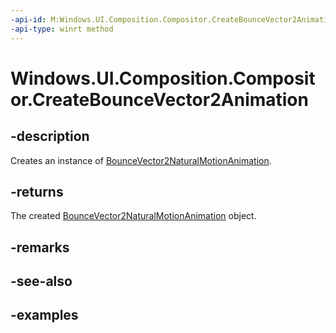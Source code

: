 ```yaml
---
-api-id: M:Windows.UI.Composition.Compositor.CreateBounceVector2Animation
-api-type: winrt method
---
```


<!-- Method syntax.
public BounceVector2NaturalMotionAnimation Compositor.CreateBounceVector2Animation()
-->

# Windows.UI.Composition.Compositor.CreateBounceVector2Animation

## -description

Creates an instance of [BounceVector2NaturalMotionAnimation](bouncevector2naturalmotionanimation.md).



## -returns

The created [BounceVector2NaturalMotionAnimation](bouncevector2naturalmotionanimation.md) object.

## -remarks

## -see-also

## -examples

